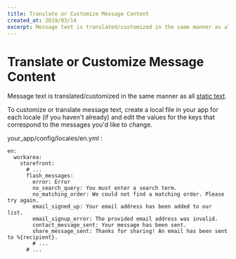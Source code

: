 ```yaml
---
title: Translate or Customize Message Content
created_at: 2019/03/14
excerpt: Message text is translated/customized in the same manner as all static text.
---
```


# Translate or Customize Message Content

Message text is translated/customized in the same manner as all [static text](/articles/translate-or-customize-static-content.html).

To customize or translate message text, create a local file in your app for each locale (if you haven't already) and edit the values for the keys that correspond to the messages you'd like to change.

your\_app/config/locales/en.yml :

```
en:
  workarea:
    storefront:
      # ...
      flash_messages:
        error: Error
        no_search_query: You must enter a search term.
        no_matching_order: We could not find a matching order. Please try again.
        email_signed_up: Your email address has been added to our list.
        email_signup_error: The provided email address was invalid.
        contact_message_sent: Your message has been sent.
        share_message_sent: Thanks for sharing! An email has been sent to %{recipient}.
        # ...
      # ...
```
